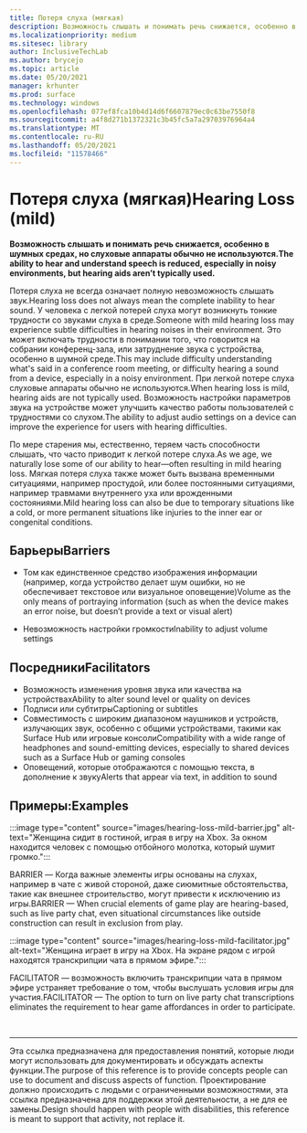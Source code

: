 ```yaml
---
title: Потеря слуха (мягкая)
description: Возможность слышать и понимать речь снижается, особенно в шумных средах, но слуховые аппараты обычно не используются
ms.localizationpriority: medium
ms.sitesec: library
author: InclusiveTechLab
ms.author: brycejo
ms.topic: article
ms.date: 05/20/2021
manager: krhunter
ms.prod: surface
ms.technology: windows
ms.openlocfilehash: 077ef8fca10b4d14d6f6607879ec0c63be7550f8
ms.sourcegitcommit: a4f8d271b1372321c3b45fc5a7a29703976964a4
ms.translationtype: MT
ms.contentlocale: ru-RU
ms.lasthandoff: 05/20/2021
ms.locfileid: "11578466"
---
```

# <a name="hearing-loss-mild"></a><span data-ttu-id="10a66-103">Потеря слуха (мягкая)</span><span class="sxs-lookup"><span data-stu-id="10a66-103">Hearing Loss (mild)</span></span>

**<span data-ttu-id="10a66-104">Возможность слышать и понимать речь снижается, особенно в шумных средах, но слуховые аппараты обычно не используются.</span><span class="sxs-lookup"><span data-stu-id="10a66-104">The ability to hear and understand speech is reduced, especially in noisy environments, but hearing aids aren’t typically used.</span></span>**

<span data-ttu-id="10a66-105">Потеря слуха не всегда означает полную невозможность слышать звук.</span><span class="sxs-lookup"><span data-stu-id="10a66-105">Hearing loss does not always mean the complete inability to hear sound.</span></span> <span data-ttu-id="10a66-106">У человека с легкой потерей слуха могут возникнуть тонкие трудности со звуками слуха в среде.</span><span class="sxs-lookup"><span data-stu-id="10a66-106">Someone with mild hearing loss may experience subtle difficulties in hearing noises in their environment.</span></span> <span data-ttu-id="10a66-107">Это может включать трудности в понимании того, что говорится на собрании конференц-зала, или затруднение звука с устройства, особенно в шумной среде.</span><span class="sxs-lookup"><span data-stu-id="10a66-107">This may include difficulty understanding what's said in a conference room meeting, or difficulty hearing a sound from a device, especially in a noisy environment.</span></span> <span data-ttu-id="10a66-108">При легкой потере слуха слуховые аппараты обычно не используются.</span><span class="sxs-lookup"><span data-stu-id="10a66-108">When hearing loss is mild, hearing aids are not typically used.</span></span> <span data-ttu-id="10a66-109">Возможность настройки параметров звука на устройстве может улучшить качество работы пользователей с трудностями со слухом.</span><span class="sxs-lookup"><span data-stu-id="10a66-109">The ability to adjust audio settings on a device can improve the experience for users with hearing difficulties.</span></span>

<span data-ttu-id="10a66-110">По мере старения мы, естественно, теряем часть способности слышать, что часто приводит к легкой потере слуха.</span><span class="sxs-lookup"><span data-stu-id="10a66-110">As we age, we naturally lose some of our ability to hear—often resulting in mild hearing loss.</span></span> <span data-ttu-id="10a66-111">Мягкая потеря слуха также может быть вызвана временными ситуациями, например простудой, или более постоянными ситуациями, например травмами внутреннего уха или врожденными состояниями.</span><span class="sxs-lookup"><span data-stu-id="10a66-111">Mild hearing loss can also be due to temporary situations like a cold, or more permanent situations like injuries to the inner ear or congenital conditions.</span></span>

## <a name="barriers"></a><span data-ttu-id="10a66-112">Барьеры</span><span class="sxs-lookup"><span data-stu-id="10a66-112">Barriers</span></span>

* <span data-ttu-id="10a66-113">Том как единственное средство изображения информации (например, когда устройство делает шум ошибки, но не обеспечивает текстовое или визуальное оповещение)</span><span class="sxs-lookup"><span data-stu-id="10a66-113">Volume as the only means of portraying information (such as when the device makes an error noise, but doesn’t provide a text or visual alert)</span></span>

* <span data-ttu-id="10a66-114">Невозможность настройки громкости</span><span class="sxs-lookup"><span data-stu-id="10a66-114">Inability to adjust volume settings</span></span>

## <a name="facilitators"></a><span data-ttu-id="10a66-115">Посредники</span><span class="sxs-lookup"><span data-stu-id="10a66-115">Facilitators</span></span>

* <span data-ttu-id="10a66-116">Возможность изменения уровня звука или качества на устройствах</span><span class="sxs-lookup"><span data-stu-id="10a66-116">Ability to alter sound level or quality on devices</span></span>
* <span data-ttu-id="10a66-117">Подписи или субтитры</span><span class="sxs-lookup"><span data-stu-id="10a66-117">Captioning or subtitles</span></span> 
* <span data-ttu-id="10a66-118">Совместимость с широким диапазоном наушников и устройств, излучающих звук, особенно с общими устройствами, такими как Surface Hub или игровые консоли</span><span class="sxs-lookup"><span data-stu-id="10a66-118">Compatibility with a wide range of headphones and sound-emitting devices, especially to shared devices such as a Surface Hub or gaming consoles</span></span>
* <span data-ttu-id="10a66-119">Оповещений, которые отображаются с помощью текста, в дополнение к звуку</span><span class="sxs-lookup"><span data-stu-id="10a66-119">Alerts that appear via text, in addition to sound</span></span>


## <a name="examples"></a><span data-ttu-id="10a66-120">Примеры:</span><span class="sxs-lookup"><span data-stu-id="10a66-120">Examples</span></span>

:::image type="content" source="images/hearing-loss-mild-barrier.jpg" alt-text="Женщина сидит в гостиной, играя в игру на Xbox. За окном находится человек с помощью отбойного молотка, который шумит громко.":::

<span data-ttu-id="10a66-123">BARRIER — Когда важные элементы игры основаны на слухах, например в чате с живой стороной, даже сиюмитные обстоятельства, такие как внешнее строительство, могут привести к исключению из игры.</span><span class="sxs-lookup"><span data-stu-id="10a66-123">BARRIER — When crucial elements of game play are hearing-based, such as live party chat, even situational circumstances like outside construction can result in exclusion from play.</span></span>

:::image type="content" source="images/hearing-loss-mild-facilitator.jpg" alt-text="Женщина играет в игру на Xbox. На экране рядом с игрой находятся транскрипции чата в прямом эфире.":::

<span data-ttu-id="10a66-126">FACILITATOR — возможность включить транскрипции чата в прямом эфире устраняет требование о том, чтобы выслушать условия игры для участия.</span><span class="sxs-lookup"><span data-stu-id="10a66-126">FACILITATOR — The option to turn on live party chat transcriptions eliminates the requirement to hear game affordances in order to participate.</span></span> 


&nbsp;

[comment]: # (Заявление footer)
___
<span data-ttu-id="10a66-128">Эта ссылка предназначена для предоставления понятий, которые люди могут использовать для документировать и обсуждать аспекты функции.</span><span class="sxs-lookup"><span data-stu-id="10a66-128">The purpose of this reference is to provide concepts people can use to document and discuss aspects of function.</span></span> <span data-ttu-id="10a66-129">Проектирование должно происходить с людьми с ограниченными возможностями, эта ссылка предназначена для поддержки этой деятельности, а не для ее замены.</span><span class="sxs-lookup"><span data-stu-id="10a66-129">Design should happen with people with disabilities, this reference is meant to support that activity, not replace it.</span></span> 